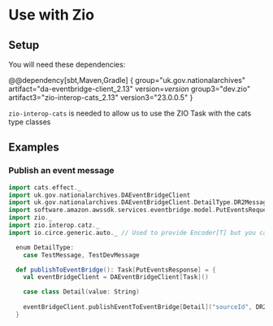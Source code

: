 # Use with Zio

## Setup

You will need these dependencies:

@@dependency[sbt,Maven,Gradle] {
group="uk.gov.nationalarchives" artifact="da-eventbridge-client_2.13" version=$version$
group3="dev.zio" artifact3="zio-interop-cats_2.13" version3="23.0.0.5"
}

`zio-interop-cats` is needed to allow us to use the ZIO Task with the cats type classes

## Examples

### Publish an event message

```scala
import cats.effect._
import uk.gov.nationalarchives.DAEventBridgeClient
import uk.gov.nationalarchives.DAEventBridgeClient.DetailType.DR2Message
import software.amazon.awssdk.services.eventbridge.model.PutEventsRequest
import zio._
import zio.interop.catz._
import io.circe.generic.auto._ // Used to provide Encoder[T] but you can provide your own

  enum DetailType:
    case TestMessage, TestDevMessage

  def publishToEventBridge(): Task[PutEventsResponse] = {
    val eventBridgeClient = DAEventBridgeClient[Task]()

    case class Detail(value: String)
    
    eventBridgeClient.publishEventToEventBridge[Detail]("sourceId", DR2Message, Detail("value"))
  }
```
